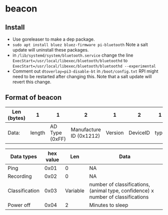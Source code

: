# beacon

## Install
- Use goreleaser to make a dep package.
- `sudo apt install bluez bluez-firmware pi-bluetooth` Note a salt update will uninstall these packages.
- in `/lib/systemd/system/bluetooth.service` change the line `ExecStart=/usr/local/libexec/bluetooth/bluetoothd` to `ExecStart=/usr/local/libexec/bluetooth/bluetoothd --experimental`
- Comment out `dtoverlay=pi3-disable-bt` in `/boot/config.txt` RPI might need to be restarted after changing this. Note that a salt update will revert this change.

## Format of beacon

Len (bytes) | 1      | 1              | 2                       | 1       | 2        | 1    | variable | 4
------------|--------|----------------|-------------------------|---------|----------|------|----------|----
Data:       | length | AD Type (0xFF) | Manufacture ID (0x1212) | Version | DeviceID | type | data     | CRC


Data types     | hex value | Len      | Data
---------------|-----------|----------|--------------
Ping           | 0x01      | 0        | NA
Recording      | 0x02      | 0        | NA
Classification | 0x03      | Variable | number of classifications, (animal type, confidence) x number of classifications
Power off      | 0x04      | 2        | Minutes to sleep
